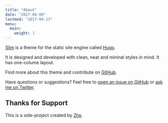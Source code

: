 ```yaml
---
title: "About"
date: "2017-04-09"
lastmod: "2017-04-13"
menu: 
  main:
    weight: 1
---
```


[Slim](https://github.com/zhe/hugo-theme-slim) is a theme for the static site engine called [Hugo](https://gohugo.io).

It is designed and developed with clean, neat and mininal styles in mind. It has one-colume layout.

Find more about this theme and contribute on [GitHub](https://github.com/zhe/hugo-theme-slim).

Have questions or suggestions? Feel free to [open an issue on GitHub](https://github.com/zhe/hugo-theme-slim/issues/new) or [ask me on Twitter](https://twitter.com/zhzhng).



## Thanks for Support

This is a side-project created by [Zhe](https://twitter.com/zhzhng).